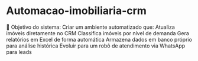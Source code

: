# Automacao-imobiliaria-crm
📌 Objetivo do sistema: Criar um ambiente automatizado que:  Atualiza imóveis diretamente no CRM  Classifica imóveis por nível de demanda  Gera relatórios em Excel de forma automática  Armazena dados em banco próprio para análise histórica  Evoluir para um robô de atendimento via WhatsApp para leads
